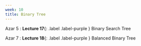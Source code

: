 ```yaml
---
week: 10
title: Binary Tree
---
```


Azar 5
: **Lecture 17**{: .label .label-purple } Binary Search Tree

Azar 7
: **Lecture 18**{: .label .label-purple } Balanced Binary Tree